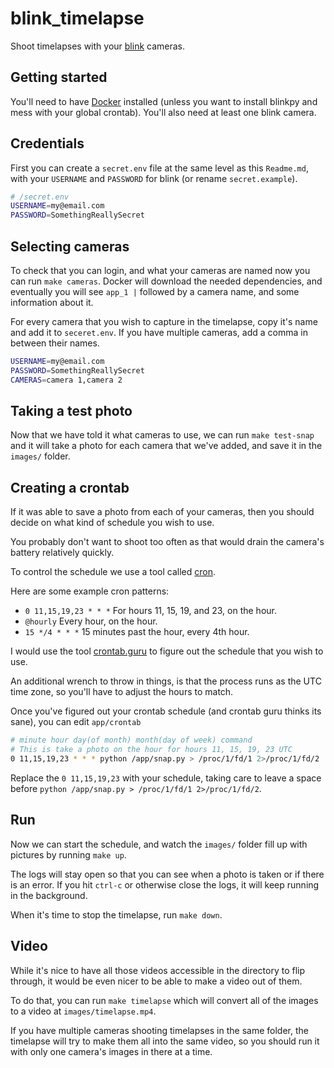 # blink_timelapse

Shoot timelapses with your [blink](https://blinkforhome.com) cameras.

## Getting started

You'll need to have [Docker](https://www.docker.com/products/docker-desktop) installed (unless you want to install blinkpy and mess with your global crontab).
You'll also need at least one blink camera.

## Credentials

First you can create a `secret.env` file at the same level as this `Readme.md`, with your `USERNAME` and `PASSWORD` for blink (or rename `secret.example`).

```bash
# /secret.env
USERNAME=my@email.com
PASSWORD=SomethingReallySecret
```

## Selecting cameras

To check that you can login, and what your cameras are named now you can run `make cameras`.
Docker will download the needed dependencies, and eventually you will see `app_1 |` followed by a camera name, and some information about it.

For every camera that you wish to capture in the timelapse, copy it's name and add it to `seceret.env`.
If you have multiple cameras, add a comma in between their names.

```bash
USERNAME=my@email.com
PASSWORD=SomethingReallySecret
CAMERAS=camera 1,camera 2
```

## Taking a test photo

Now that we have told it what cameras to use, we can run `make test-snap` and it will take a photo for each camera that we've added, and save it in the `images/` folder.

## Creating a crontab

If it was able to save a photo from each of your cameras, then you should decide on what kind of schedule you wish to use.

You probably don't want to shoot too often as that would drain the camera's battery relatively quickly.

To control the schedule we use a tool called [cron](https://en.wikipedia.org/wiki/Cron).

Here are some example cron patterns:

- `0 11,15,19,23 * * *` For hours 11, 15, 19, and 23, on the hour.
- `@hourly` Every hour, on the hour.
- `15 */4 * * *` 15 minutes past the hour, every 4th hour.

I would use the tool [crontab.guru](https://crontab.guru/#0_11,15,19,23_*_*_*) to figure out the schedule that you wish to use.

An additional wrench to throw in things, is that the process runs as the UTC time zone, so you'll have to adjust the hours to match.

Once you've figured out your crontab schedule (and crontab guru thinks its sane), you can edit `app/crontab`

```bash
# minute hour day(of month) month(day of week) command
# This is take a photo on the hour for hours 11, 15, 19, 23 UTC
0 11,15,19,23 * * * python /app/snap.py > /proc/1/fd/1 2>/proc/1/fd/2
```

Replace the `0 11,15,19,23` with your schedule, taking care to leave a space before `python /app/snap.py > /proc/1/fd/1 2>/proc/1/fd/2`.

## Run

Now we can start the schedule, and watch the `images/` folder fill up with pictures by running `make up`.

The logs will stay open so that you can see when a photo is taken or if there is an error.
If you hit `ctrl-c` or otherwise close the logs, it will keep running in the background.

When it's time to stop the timelapse, run `make down`.

## Video

While it's nice to have all those videos accessible in the directory to flip through, it would be even nicer to be able to make a video out of them.

To do that, you can run `make timelapse` which will convert all of the images to a video at `images/timelapse.mp4`.

If you have multiple cameras shooting timelapses in the same folder, the timelapse will try to make them all into the same video, so you should run it with only one camera's images in there at a time.
